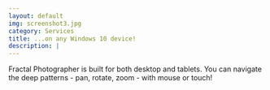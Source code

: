 ```yaml
---
layout: default
img: screenshot3.jpg
category: Services
title: ...on any Windows 10 device!
description: |
---
```


  Fractal Photographer is built for both desktop and tablets. You can navigate the deep patterns - pan, rotate, zoom - with mouse or touch!
